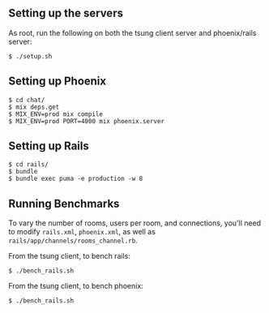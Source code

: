 ## Setting up the servers

As root, run the following on both the tsung client server and phoenix/rails server:

    $ ./setup.sh


## Setting up Phoenix

```console
$ cd chat/
$ mix deps.get
$ MIX_ENV=prod mix compile
$ MIX_ENV=prod PORT=4000 mix phoenix.server
```

## Setting up Rails

```console
$ cd rails/
$ bundle
$ bundle exec puma -e production -w 8
```


## Running Benchmarks

To vary the number of rooms, users per room, and connections, you'll need to modify `rails.xml`, `phoenix.xml`, as well as `rails/app/channels/rooms_channel.rb`.

From the tsung client, to bench rails:

    $ ./bench_rails.sh


From the tsung client, to bench phoenix:

    $ ./bench_rails.sh
